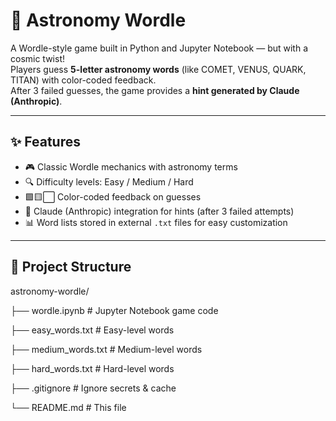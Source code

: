 # 🌌 Astronomy Wordle

A Wordle-style game built in Python and Jupyter Notebook — but with a cosmic twist!  
Players guess **5-letter astronomy words** (like COMET, VENUS, QUARK, TITAN) with color-coded feedback.  
After 3 failed guesses, the game provides a **hint generated by Claude (Anthropic)**.

---

## ✨ Features
- 🎮 Classic Wordle mechanics with astronomy terms  
- 🔍 Difficulty levels: Easy / Medium / Hard  
- 🟩🟨⬜ Color-coded feedback on guesses  
- 🤖 Claude (Anthropic) integration for hints (after 3 failed attempts)  
- 📊 Word lists stored in external `.txt` files for easy customization  

---

## 📂 Project Structure
astronomy-wordle/


├── wordle.ipynb # Jupyter Notebook game code

├── easy_words.txt # Easy-level words

├── medium_words.txt # Medium-level words

├── hard_words.txt # Hard-level words

├── .gitignore # Ignore secrets & cache

└── README.md # This file
